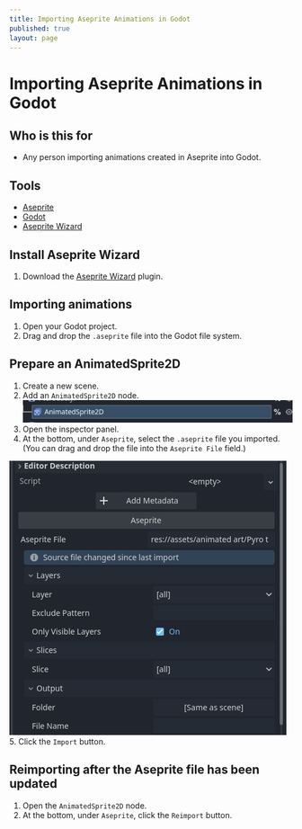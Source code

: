 ```yaml
---
title: Importing Aseprite Animations in Godot
published: true
layout: page
---
```

# Importing Aseprite Animations in Godot

## Who is this for

- Any person importing animations created in Aseprite into Godot.

## Tools

- [Aseprite](https://www.aseprite.org/)
- [Godot](https://godotengine.org/)
- [Aseprite Wizard](https://godotengine.org/asset-library/asset/713)

## Install Aseprite Wizard

1. Download the [Aseprite Wizard](https://godotengine.org/asset-library/asset/713) plugin.

## Importing animations

1. Open your Godot project.
2. Drag and drop the `.aseprite` file into the Godot file system.

## Prepare an AnimatedSprite2D

1. Create a new scene.
2. Add an `AnimatedSprite2D` node.
![alt text](image-4.png)
3. Open the inspector panel.
4. At the bottom, under `Aseprite`, select the `.aseprite` file you imported. (You can drag and drop the file into the `Aseprite File` field.)

![alt text](image-5.png)
5. Click the `Import` button.

## Reimporting after the Aseprite file has been updated

1. Open the `AnimatedSprite2D` node.
2. At the bottom, under `Aseprite`, click the `Reimport` button.
